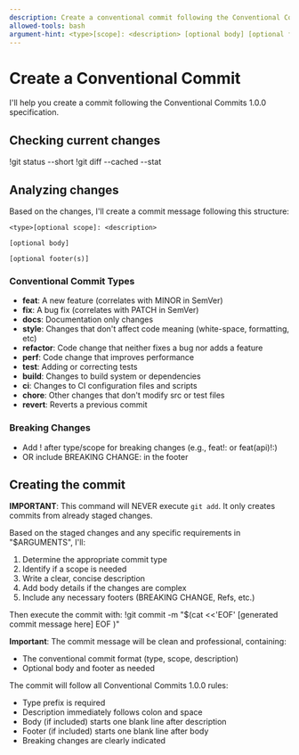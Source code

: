 ```yaml
---
description: Create a conventional commit following the Conventional Commits 1.0.0 specification
allowed-tools: bash
argument-hint: <type>[scope]: <description> [optional body] [optional footer]
---
```


# Create a Conventional Commit

I'll help you create a commit following the Conventional Commits 1.0.0 specification.

## Checking current changes

!git status --short
!git diff --cached --stat

## Analyzing changes

Based on the changes, I'll create a commit message following this structure:

```
<type>[optional scope]: <description>

[optional body]

[optional footer(s)]
```

### Conventional Commit Types

- **feat**: A new feature (correlates with MINOR in SemVer)
- **fix**: A bug fix (correlates with PATCH in SemVer)
- **docs**: Documentation only changes
- **style**: Changes that don't affect code meaning (white-space, formatting, etc)
- **refactor**: Code change that neither fixes a bug nor adds a feature
- **perf**: Code change that improves performance
- **test**: Adding or correcting tests
- **build**: Changes to build system or dependencies
- **ci**: Changes to CI configuration files and scripts
- **chore**: Other changes that don't modify src or test files
- **revert**: Reverts a previous commit

### Breaking Changes

- Add ! after type/scope for breaking changes (e.g., feat!: or feat(api)!:)
- OR include BREAKING CHANGE: in the footer

## Creating the commit

**IMPORTANT**: This command will NEVER execute `git add`. It only creates commits from already staged changes.

Based on the staged changes and any specific requirements in "$ARGUMENTS", I'll:

1. Determine the appropriate commit type
2. Identify if a scope is needed
3. Write a clear, concise description
4. Add body details if the changes are complex
5. Include any necessary footers (BREAKING CHANGE, Refs, etc.)

Then execute the commit with:
!git commit -m "$(cat <<'EOF'
[generated commit message here]
EOF
)"

**Important**: The commit message will be clean and professional, containing:

- The conventional commit format (type, scope, description)
- Optional body and footer as needed

The commit will follow all Conventional Commits 1.0.0 rules:

- Type prefix is required
- Description immediately follows colon and space
- Body (if included) starts one blank line after description
- Footer (if included) starts one blank line after body
- Breaking changes are clearly indicated
